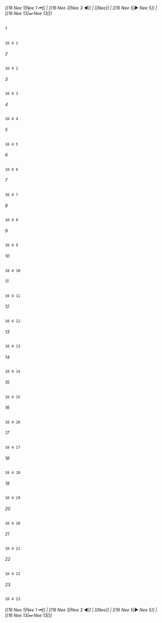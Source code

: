 
###### [[16 Nee 1|Nee 1 ⏮]] | [[16 Nee 3|Nee 3 ◀]] | [[Nee]] | [[16 Nee 5|▶ Nee 5]] | [[16 Nee 13|⏭ Nee 13|]]

###### 1
``` verse
16 4 1 
```
###### 2
``` verse
16 4 2 
```
###### 3
``` verse
16 4 3 
```
###### 4
``` verse
16 4 4 
```
###### 5
``` verse
16 4 5 
```
###### 6
``` verse
16 4 6 
```
###### 7
``` verse
16 4 7 
```
###### 8
``` verse
16 4 8 
```
###### 9
``` verse
16 4 9 
```
###### 10
``` verse
16 4 10 
```
###### 11
``` verse
16 4 11 
```
###### 12
``` verse
16 4 12 
```
###### 13
``` verse
16 4 13 
```
###### 14
``` verse
16 4 14 
```
###### 15
``` verse
16 4 15 
```
###### 16
``` verse
16 4 16 
```
###### 17
``` verse
16 4 17 
```
###### 18
``` verse
16 4 18 
```
###### 19
``` verse
16 4 19 
```
###### 20
``` verse
16 4 20 
```
###### 21
``` verse
16 4 21 
```
###### 22
``` verse
16 4 22 
```
###### 23
``` verse
16 4 23 
```

###### [[16 Nee 1|Nee 1 ⏮]] | [[16 Nee 3|Nee 3 ◀]] | [[Nee]] | [[16 Nee 5|▶ Nee 5]] | [[16 Nee 13|⏭ Nee 13|]]

